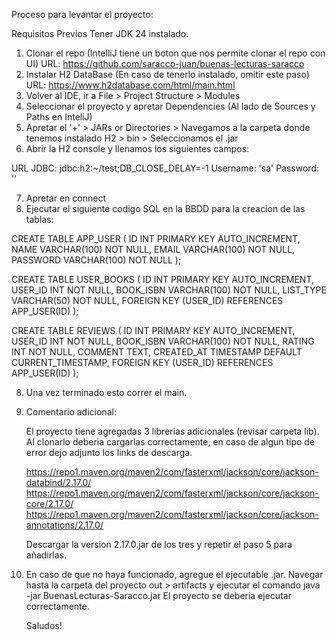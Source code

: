 Proceso para levantar el proyecto:

Requisitos Previos Tener JDK 24 instalado.

1. Clonar el repo (IntelliJ tiene un boton que nos permite clonar el repo con UI)
   URL: https://github.com/saracco-juan/buenas-lecturas-saracco
2. Instalar H2 DataBase (En caso de tenerlo instalado, omitir este paso)
  URL: https://www.h2database.com/html/main.html
3. Volver al IDE, ir a File > Project Structure > Modules
4. Seleccionar el proyecto y apretar Dependencies (Al lado de Sources y Paths en InteliJ)
5. Apretar el '+' > JARs or Directories > Navegamos a la carpeta donde tenemos instalado H2 > bin > Seleccionamos el .jar
6. Abrir la H2 console y llenamos los siguientes campos:

  URL JDBC: jdbc:h2:~/test;DB_CLOSE_DELAY=-1
  Username: 'sa'
  Password: ''

7. Apretar en connect
8. Ejecutar el siguiente codigo SQL en la BBDD para la creacion de las tablas:

CREATE TABLE APP_USER (
    ID INT PRIMARY KEY AUTO_INCREMENT,
    NAME VARCHAR(100) NOT NULL,
    EMAIL VARCHAR(100) NOT NULL,
    PASSWORD VARCHAR(100) NOT NULL
);

CREATE TABLE USER_BOOKS (
    ID INT PRIMARY KEY AUTO_INCREMENT,
    USER_ID INT NOT NULL,
    BOOK_ISBN VARCHAR(100) NOT NULL,
    LIST_TYPE VARCHAR(50) NOT NULL,
    FOREIGN KEY (USER_ID) REFERENCES APP_USER(ID)
);

CREATE TABLE REVIEWS (
    ID INT PRIMARY KEY AUTO_INCREMENT,
    USER_ID INT NOT NULL,
    BOOK_ISBN VARCHAR(100) NOT NULL,
    RATING INT NOT NULL,
    COMMENT TEXT,
    CREATED_AT TIMESTAMP DEFAULT CURRENT_TIMESTAMP,
    FOREIGN KEY (USER_ID) REFERENCES APP_USER(ID)
);

8. Una vez terminado esto correr el main.

9. Comentario adicional:

    El proyecto tiene agregadas 3 librerias adicionales (revisar carpeta lib). Al clonarlo deberia cargarlas correctamente, en caso de algun tipo    de error dejo adjunto los links de descarga.

   https://repo1.maven.org/maven2/com/fasterxml/jackson/core/jackson-databind/2.17.0/
   https://repo1.maven.org/maven2/com/fasterxml/jackson/core/jackson-core/2.17.0/
   https://repo1.maven.org/maven2/com/fasterxml/jackson/core/jackson-annotations/2.17.0/

   Descargar la version 2.17.0.jar de los tres y repetir el paso 5 para añadirlas.

10. En caso de que no haya funcionado, agregue el ejecutable .jar. Navegar hasta la carpeta del proyecto out > artifacts y ejecutar el comando java -jar BuenasLecturas-Saracco.jar
    El proyecto se deberia ejecutar correctamente.

    Saludos!
